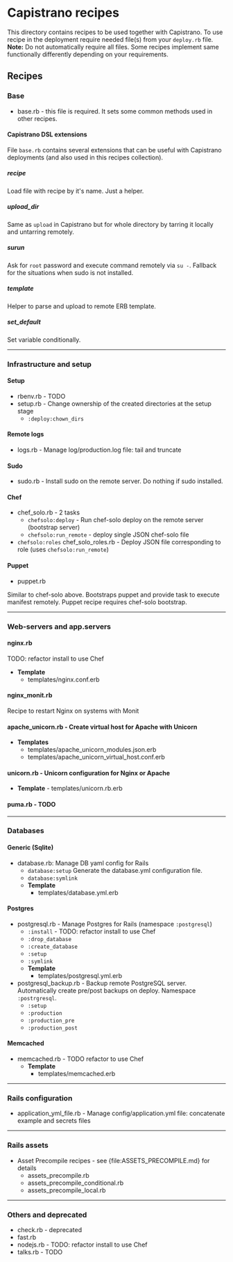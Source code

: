 

Capistrano recipes
======================


This directory contains recipes to be used together with Capistrano. To use recipe in the deployment require needed file(s) from your `deploy.rb` file. **Note:** Do not automatically require all files. Some recipes implement same functionally differently depending on your requirements.

Recipes
-----------

### Base


- base.rb - this file is required. It sets some common methods used in other recipes.

#### Capistrano DSL extensions


File `base.rb` contains several extensions that can be useful  with Capistrano deployments (and also used in this recipes collection).

##### recipe

Load file with recipe by it's name. Just a helper.

##### upload_dir

Same as `upload` in Capistrano but for whole directory by tarring it locally and untarring remotely.

##### surun

Ask for `root` password and execute command remotely via `su -`. Fallback for the situations when sudo is not installed.

##### template

Helper to parse and upload to remote ERB template.

##### set_default

Set variable conditionally.

----

### Infrastructure and setup

#### Setup

- rbenv.rb - TODO
- setup.rb - Change ownership of the created directories at the setup stage
  - `:deploy:chown_dirs`

#### Remote logs

- logs.rb - Manage log/production.log file: tail and truncate

#### Sudo

- sudo.rb - Install sudo on the remote server. Do nothing if sudo installed.

#### Chef

- chef_solo.rb - 2 tasks
  - `chefsolo:deploy` - Run chef-solo deploy on the remote server (bootstrap server)
  - `chefsolo:run_remote` - deploy single JSON chef-solo file
- `chefsolo:roles` chef_solo_roles.rb - Deploy JSON file corresponding to role (uses `chefsolo:run_remote`)

#### Puppet

- puppet.rb

Similar to chef-solo above. Bootstraps puppet and provide task to execute manifest remotely. Puppet recipe requires chef-solo bootstrap.

----

### Web-servers and app.servers

#### nginx.rb

TODO: refactor install to use Chef

- **Template**
  - templates/nginx.conf.erb


#### nginx_monit.rb

Recipe to restart Nginx on systems with Monit

####  apache_unicorn.rb - Create virtual host for Apache with Unicorn
- **Templates**
  - templates/apache_unicorn_modules.json.erb
  - templates/apache_unicorn_virtual_host.conf.erb

#### unicorn.rb - Unicorn configuration for Nginx or Apache

- **Template**
      - templates/unicorn.rb.erb

#### puma.rb - TODO

----

### Databases

#### Generic (Sqlite)

- database.rb: Manage DB yaml config for Rails
  - `database:setup` Generate the database.yml configuration file.
  - `database:symlink`
  - **Template**
      - templates/database.yml.erb

#### Postgres

- postgresql.rb - Manage Postgres for Rails (namespace `:postgresql`)
  - `:install` - TODO: refactor install to use Chef
  - `:drop_database`
  - `:create_database`
  - `:setup`
  - `:symlink`
  - **Template**
      - templates/postgresql.yml.erb
- postgresql_backup.rb - Backup remote PostgreSQL server. Automatically create pre/post backups on deploy. Namespace `:postrgresql`.
  - `:setup`
  - `:production`
  - `:production_pre`
  - `:production_post`

#### Memcached

- memcached.rb - TODO refactor to use Chef
  - **Template**
      - templates/memcached.erb


----

### Rails configuration

- application_yml_file.rb - Manage config/application.yml file: concatenate example and secrets files

----

### Rails assets

- Asset Precompile recipes - see {file:ASSETS_PRECOMPILE.md} for details
  - assets_precompile.rb
  - assets_precompile_conditional.rb
  - assets_precompile_local.rb

----


### Others and deprecated

- check.rb - deprecated
- fast.rb
- nodejs.rb - TODO: refactor install to use Chef
- talks.rb - TODO

